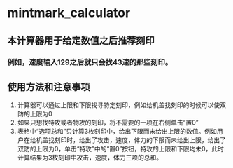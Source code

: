 # mintmark_calculator

## 本计算器用于给定数值之后推荐刻印
### 例如，速度输入129之后就只会找43速的那些刻印。

## 使用方法和注意事项
1. 计算器可以通过上限和下限找寻特定刻印，例如给机盖找刻印的时候可以使双防的上限为0
2. 如果只想找特攻或者物攻的刻印，将不需要的一项在右侧单击“置0”
3. 表格中“选项总和”只计算3枚刻印中，给出下限而未给出上限的数值。例如用户在给机盖找刻印时，给出了攻击，速度，体力的下限而未给出上限，给出了双防的上限为0，单击“特攻”中的“置0”按钮，特攻的上限和下限均未0，此时计算结果为3枚刻印中攻击，速度，体力三项的总和。
